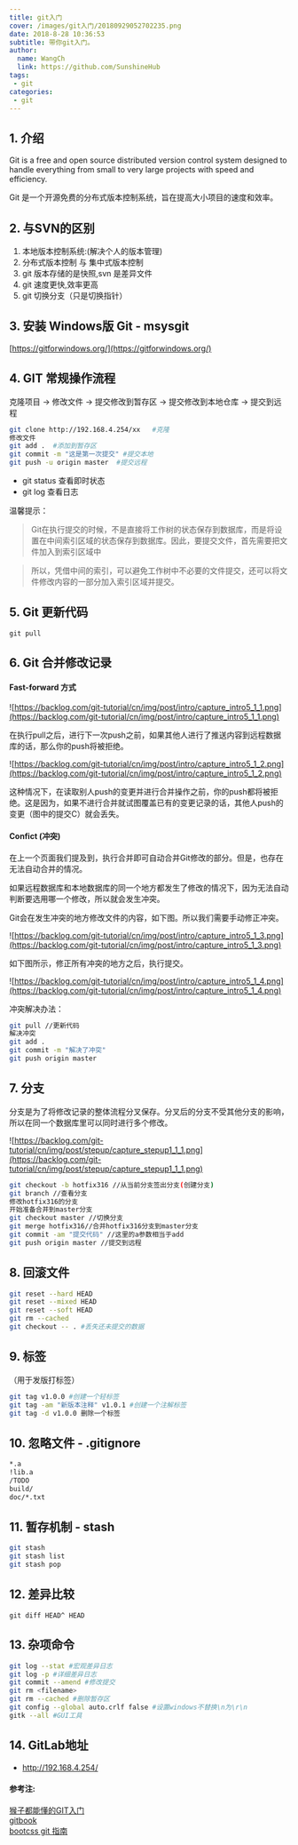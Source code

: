 ```yaml
---
title: git入门
cover: /images/git入门/20180929052702235.png
date: 2018-8-28 10:36:53
subtitle: 带你git入门。
author: 
  name: WangCh
  link: https://github.com/SunshineHub
tags:
 - git 
categories:
 - git
---
```

## 1. 介绍
Git is a free and open source distributed version control system designed to handle everything from small to very large projects with speed and efficiency.

Git 是一个开源免费的分布式版本控制系统，旨在提高大小项目的速度和效率。

## 2. 与SVN的区别

1. 本地版本控制系统:(解决个人的版本管理)
2. 分布式版本控制 与 集中式版本控制
3. git 版本存储的是快照,svn 是差异文件
4. git 速度更快,效率更高
5. git 切换分支（只是切换指针）

## 3. 安装 Windows版 Git - msysgit

[https://gitforwindows.org/](https://gitforwindows.org/)
## 4. GIT 常规操作流程
克隆项目 -> 修改文件 -> 提交修改到暂存区 -> 提交修改到本地仓库 -> 提交到远程

```bash
git clone http://192.168.4.254/xx   #克隆
修改文件
git add .  #添加到暂存区
git commit -m "这是第一次提交" #提交本地
git push -u origin master  #提交远程
```

+ git status 查看即时状态
+ git log 查看日志

温馨提示：
> Git在执行提交的时候，不是直接将工作树的状态保存到数据库，而是将设置在中间索引区域的状态保存到数据库。因此，要提交文件，首先需要把文件加入到索引区域中

> 所以，凭借中间的索引，可以避免工作树中不必要的文件提交，还可以将文件修改内容的一部分加入索引区域并提交。

## 5. Git 更新代码

```
git pull
```

## 6. Git 合并修改记录 

#### Fast-forward 方式

![https://backlog.com/git-tutorial/cn/img/post/intro/capture_intro5_1_1.png](https://backlog.com/git-tutorial/cn/img/post/intro/capture_intro5_1_1.png)

在执行pull之后，进行下一次push之前，如果其他人进行了推送内容到远程数据库的话，那么你的push将被拒绝。

![https://backlog.com/git-tutorial/cn/img/post/intro/capture_intro5_1_2.png](https://backlog.com/git-tutorial/cn/img/post/intro/capture_intro5_1_2.png)

这种情况下，在读取别人push的变更并进行合并操作之前，你的push都将被拒绝。这是因为，如果不进行合并就试图覆盖已有的变更记录的话，其他人push的变更（图中的提交C）就会丢失。

#### Confict (冲突)

在上一个页面我们提及到，执行合并即可自动合并Git修改的部分。但是，也存在无法自动合并的情况。

如果远程数据库和本地数据库的同一个地方都发生了修改的情况下，因为无法自动判断要选用哪一个修改，所以就会发生冲突。

Git会在发生冲突的地方修改文件的内容，如下图。所以我们需要手动修正冲突。

![https://backlog.com/git-tutorial/cn/img/post/intro/capture_intro5_1_3.png](https://backlog.com/git-tutorial/cn/img/post/intro/capture_intro5_1_3.png)

如下图所示，修正所有冲突的地方之后，执行提交。

![https://backlog.com/git-tutorial/cn/img/post/intro/capture_intro5_1_4.png](https://backlog.com/git-tutorial/cn/img/post/intro/capture_intro5_1_4.png)

冲突解决办法：
```bash
git pull //更新代码
解决冲突
git add . 
git commit -m "解决了冲突"
git push origin master
```

## 7. 分支

分支是为了将修改记录的整体流程分叉保存。分叉后的分支不受其他分支的影响，所以在同一个数据库里可以同时进行多个修改。

![https://backlog.com/git-tutorial/cn/img/post/stepup/capture_stepup1_1_1.png](https://backlog.com/git-tutorial/cn/img/post/stepup/capture_stepup1_1_1.png)

```bash
git checkout -b hotfix316 //从当前分支签出分支(创建分支)
git branch //查看分支
修改hotfix316的分支
开始准备合并到master分支
git checkout master //切换分支
git merge hotfix316//合并hotfix316分支到master分支
git commit -am "提交代码" //这里的a参数相当于add
git push origin master //提交到远程
```

## 8. 回滚文件

```bash
git reset --hard HEAD
git reset --mixed HEAD
git reset --soft HEAD
git rm --cached
git checkout -- . #丢失还未提交的数据
```

## 9. 标签

（用于发版打标签）

```bash
git tag v1.0.0 #创建一个轻标签
git tag -am "新版本注释" v1.0.1 #创建一个注解标签
git tag -d v1.0.0 删除一个标签
```

## 10. 忽略文件 - .gitignore

```bash
*.a
!lib.a
/TODO
build/
doc/*.txt
```

## 11. 暂存机制 - stash

```bash
git stash
git stash list
git stash pop
```

## 12. 差异比较

```stash
git diff HEAD^ HEAD
```

## 13. 杂项命令

```bash
git log --stat #宏观差异日志
git log -p #详细差异日志
git commit --amend #修改提交
git rm <filename>
git rm --cached #删除暂存区
git config --global auto.crlf false #设置windows不替换\n为\r\n
gitk --all #GUI工具
```

## 14. GitLab地址

+ http://192.168.4.254/

#### 参考注:
 [猴子都能懂的GIT入门](https://backlog.com/git-tutorial/cn/)  
 [gitbook](https://git-scm.com/book/zh/v2)  
 [bootcss git 指南](http://www.bootcss.com/p/git-guide/)